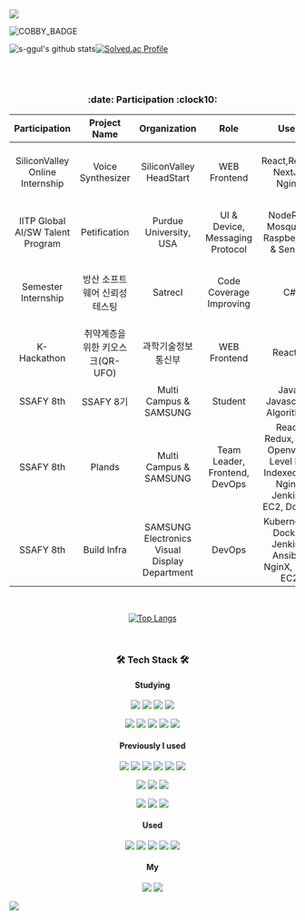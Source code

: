 
<img src="https://capsule-render.vercel.app/api?type=rect&color=timeGradient&height=150&section=header&text=Sunghan&%20render&fontSize=90"/>

<p align="center">
 
![COBBY_BADGE](https://cobby-play.com/api/user/badge/s-ggul?theme=2)
 
![s-ggul's github stats](https://github-readme-stats.vercel.app/api?username=s-ggul&show_icons=true&theme=react)[![Solved.ac Profile](http://mazassumnida.wtf/api/v2/generate_badge?boj=dkeya)](https://solved.ac/dkeya) 
</p> 
 
<!--[![Solved.ac Profile](http://mazassumnida.wtf/api/generate_badge?boj=dkeya)](https://solved.ac/dkeya/)-->

<br />
<br />
<h3 align="center"><b> :date: Participation :clock10: </b></h3>

|Participation|Project Name|Organization|Role|Used|Period|
|:----:|:-------:|:-------:|:----:|:----:|:----:|
|SiliconValley Online Internship | Voice Synthesizer |SiliconValley HeadStart |WEB Frontend |React,Redux, NextJs, NginX|2021-07-05 ~ 2021-07-30|
|IITP Global AI/SW Talent Program | Petification|Purdue University, USA | UI & Device, Messaging Protocol|NodeRed, Mosquitto, RaspberryPi & Sensor|2021-12-31 ~ 2022-02-27|
|Semester Internship| 방산 소프트웨어 신뢰성 테스팅 | SatrecI |Code Coverage Improving|C#|2022-03-07 ~ 2022-06-24|
|K-Hackathon| 취약계층을 위한 키오스크(QR-UFO) | 과학기술정보통신부 |WEB Frontend|React.js|2022-06-17 ~ 2022-10-20|
|SSAFY 8th| SSAFY 8기 | Multi Campus & SAMSUNG |Student|Java, Javascript, Algorithms |2022-07-06 ~ ing|
|SSAFY 8th| Plands | Multi Campus & SAMSUNG |Team Leader, Frontend, DevOps|React, Redux, Y.js, Openvidu, Level DB, Indexed DB, Nginx, Jenkins, EC2, Docker |2023-01-09 ~ 2023-02-17|
|SSAFY 8th| Build Infra | SAMSUNG Electronics Visual Display Department | DevOps | Kubernetes, Docker, Jenkins, Ansible, NginX, KPS, EC2 |2023-01-09 ~ 2023-02-17|
<br />

<span align="center">

[![Top Langs](https://github-readme-stats.vercel.app/api/top-langs/?username=s-ggul)](https://github.com/s-ggul/github-readme-stats)

</span>

<br />

<h3 align="center"><b>🛠 Tech Stack 🛠</b></h3>
<h4 align="center"><b>Studying</b></h4>
<p align="center">
  <img src="https://img.shields.io/badge/Docker-2496ED?style=flat-square&logo=Docker&logoColor=white"/>
  <img src="https://img.shields.io/badge/Kubernetes-3069DD?style=flat-square&logo=Kubernetes&logoColor=white"/>
  <img src="https://img.shields.io/badge/jenkins-D24939?style=flat-square&logo=jenkins&logoColor=white"/>
  <img src="https://img.shields.io/badge/amazonaws-232f3e?style=flat-square&logo=amazonaws&logoColor=white"/>
</p>
<p align="center">  
  <img src="https://img.shields.io/badge/TypeScript-1976D2?style=flat-square&logo=TypeScript&logoColor=white"/>   
  <img src="https://img.shields.io/badge/React-61DAFB?style=flat-square&logo=React&logoColor=white"/>
  <img src="https://img.shields.io/badge/Redux-764ABC?style=flat-square&logo=Redux&logoColor=white"/>
  <img src="https://img.shields.io/badge/Vue.JS-4FC08D?style=flat-square&logo=Vue.JS&logoColor=white"/>
 <img src="https://img.shields.io/badge/Next.JS-000000?style=flat-square&logo=Next.JS&logoColor=white"/>
</p>

<p align="center">
  <!--<img src="https://img.shields.io/badge/Kotlin-227ce3?style=flat-square&logo=Kotlin&logoColor=orange"/>--> 
</p>

<h4 align="center">Previously I used</h4>
  <p align="center">
    <img src="https://img.shields.io/badge/JavaScript-F7DF1E?style=flat-square&logo=JavaScript&logoColor=white"/>
    <img src="https://img.shields.io/badge/Java-007396?style=flat-square&logo=Java&logoColor=white"/>
    <img src="https://img.shields.io/badge/C%23-3fe322?style=flat-square&logo=Csharp&logoColor=white"/>
    <img src="https://img.shields.io/badge/Python-3776AB?style=flat-square&logo=Python&logoColor=white"/>
    <img src="https://img.shields.io/badge/NGINX-009639?style=flat-square&logo=NGINX&logoColor=white"/>
    <img src="https://img.shields.io/badge/Flutter-c7cdd4?style=flat-square&logo=Flutter&logoColor=00aaff"/>
    <!--<img src="https://img.shields.io/badge/Node.js-339933?style=flat-square&logo=Node.js&logoColor=white"/>-->
  </p>

  <p align="center">
    <img src="https://img.shields.io/badge/HTML-E34F26?style=flat-square&logo=HTML&logoColor=white"/>
    <img src="https://img.shields.io/badge/CSS3-1572B6?style=flat-square&logo=CSS3&logoColor=white"/>
    <img src="https://img.shields.io/badge/Bootstrap-7952B3?style=flat-square&logo=Bootstrap&logoColor=white"/>  
  </p>

<p align="center">
 <img src="https://img.shields.io/badge/SpringBoot-6DB33F?style=flat-square&logo=SpringBoot&logoColor=white"/>
  <img src="https://img.shields.io/badge/Spring-003300?style=flat-square&logo=Spring&logoColor=lightgreen"/>
  <img src="https://img.shields.io/badge/Mysql-007396?style=flat-square&logo=MySql&logoColor=white"/>
</p>

<h4 align="center">Used</h4>
  <p align="center">
    <img src="https://img.shields.io/badge/Linux-FCC624?style=flat-square&logo=Linux&logoColor=white"/>
    <img src="https://img.shields.io/badge/Ubuntu-E95420?style=flat-square&logo=Ubuntu&logoColor=white"/>
    <img src="https://img.shields.io/badge/Ocaml-000000?style=flat-square&logo=Ocaml&logoColor=yellow"/>
    <img src="https://img.shields.io/badge/C-A8B9CC?style=flat-square&logo=C&logoColor=white"/>
    <img src="https://img.shields.io/badge/C++-00599C?style=flat-square&logo=C%2B%2B&logoColor=white"/>
  </p>

  <h4 align="center"> My </h4>
    <p align="center">
    <a href="https://algo-honey.tistory.com"><img src="https://img.shields.io/badge/Tstory-FFD400?style=flat-square&logo=TVtime&logoColor=black"/></a>
    <a href="https://github.com/s-ggul/TIL"><img src="https://img.shields.io/badge/TIL-e195ed?style=flat-square&logo=Github&logoColor=black"/></a>
  </p>
  
<!--
<p align="center">
  <img src="https://github.com/s-ggul/s-ggul/raw/output/github-contribution-grid-snake.svg" alt="snake">
</p>
-->

<img src="https://capsule-render.vercel.app/api?type=rect&color=timeGradient&height=100&section=footer&%20render&fontSize=90"/>
